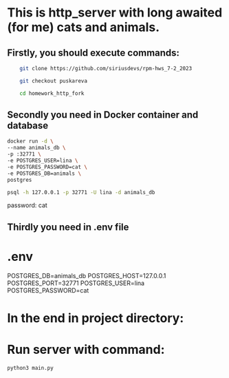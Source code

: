 # This is http_server with long awaited (for me) cats and animals.
## Firstly, you should execute commands:
```bash
    git clone https://github.com/siriusdevs/rpm-hws_7-2_2023

    git checkout puskareva

    cd homework_http_fork
```

## Secondly you need in Docker container and database

```bash
docker run -d \
--name animals_db \
-p :32771 \
-e POSTGRES_USER=lina \
-e POSTGRES_PASSWORD=cat \
-e POSTGRES_DB=animals \
postgres
```

```bash
psql -h 127.0.0.1 -p 32771 -U lina -d animals_db
``` 
password: cat

## Thirdly you need in .env file
# .env
POSTGRES_DB=animals_db
POSTGRES_HOST=127.0.0.1
POSTGRES_PORT=32771
POSTGRES_USER=lina
POSTGRES_PASSWORD=cat

# In the end in project directory:
# Run server with command:
    python3 main.py
